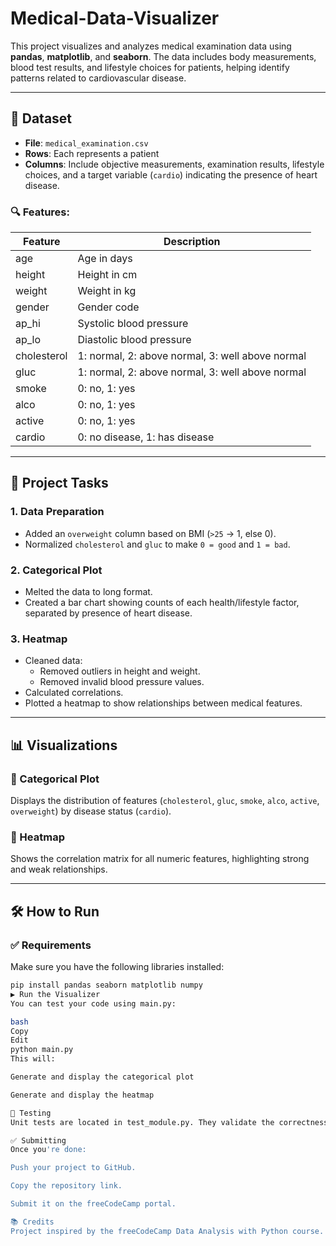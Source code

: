 # Medical-Data-Visualizer
This project visualizes and analyzes medical examination data using **pandas**, **matplotlib**, and **seaborn**. The data includes body measurements, blood test results, and lifestyle choices for patients, helping identify patterns related to cardiovascular disease.

---

## 📁 Dataset

- **File**: `medical_examination.csv`
- **Rows**: Each represents a patient
- **Columns**: Include objective measurements, examination results, lifestyle choices, and a target variable (`cardio`) indicating the presence of heart disease.

### 🔍 Features:

| Feature | Description |
|--------|-------------|
| age | Age in days |
| height | Height in cm |
| weight | Weight in kg |
| gender | Gender code |
| ap_hi | Systolic blood pressure |
| ap_lo | Diastolic blood pressure |
| cholesterol | 1: normal, 2: above normal, 3: well above normal |
| gluc | 1: normal, 2: above normal, 3: well above normal |
| smoke | 0: no, 1: yes |
| alco | 0: no, 1: yes |
| active | 0: no, 1: yes |
| cardio | 0: no disease, 1: has disease |

---

## 🚀 Project Tasks

### 1. Data Preparation
- Added an `overweight` column based on BMI (`>25` → 1, else 0).
- Normalized `cholesterol` and `gluc` to make `0 = good` and `1 = bad`.

### 2. Categorical Plot
- Melted the data to long format.
- Created a bar chart showing counts of each health/lifestyle factor, separated by presence of heart disease.

### 3. Heatmap
- Cleaned data:
  - Removed outliers in height and weight.
  - Removed invalid blood pressure values.
- Calculated correlations.
- Plotted a heatmap to show relationships between medical features.

---

## 📊 Visualizations

### 🔹 Categorical Plot
Displays the distribution of features (`cholesterol`, `gluc`, `smoke`, `alco`, `active`, `overweight`) by disease status (`cardio`).

### 🔹 Heatmap
Shows the correlation matrix for all numeric features, highlighting strong and weak relationships.

---

## 🛠 How to Run

### ✅ Requirements
Make sure you have the following libraries installed:
```bash
pip install pandas seaborn matplotlib numpy
▶️ Run the Visualizer
You can test your code using main.py:

bash
Copy
Edit
python main.py
This will:

Generate and display the categorical plot

Generate and display the heatmap

🧪 Testing
Unit tests are located in test_module.py. They validate the correctness of data processing and visual output. These tests are run automatically via main.py.

✅ Submitting
Once you're done:

Push your project to GitHub.

Copy the repository link.

Submit it on the freeCodeCamp portal.

📚 Credits
Project inspired by the freeCodeCamp Data Analysis with Python course.

